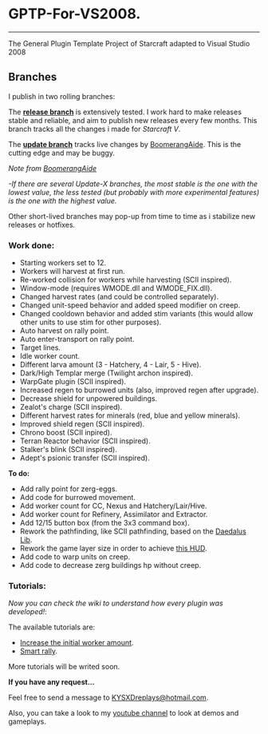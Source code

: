 # GPTP-For-VS2008.
--------
The General Plugin Template Project of Starcraft adapted to Visual Studio 2008

Branches
--------

I publish in two rolling branches:

The **[release branch](https://github.com/KYSXD/GPTP-For-VS2008/tree/release)** is extensively tested. I work hard to make releases stable and reliable, and aim to publish new releases every few months.
This branch tracks all the changes i made for *Starcraft V*.

The **[update branch](https://github.com/KYSXD/GPTP-For-VS2008/tree/update)** tracks live changes by [BoomerangAide](https://github.com/BoomerangAide/GPTP-For-VS2008). 
This is the cutting edge and may be buggy.

*Note from [BoomerangAide](https://github.com/BoomerangAide)*

*-If there are several Update-X branches, the most stable is the one with the lowest value, the less tested (but probably with more experimental features) is the one with the highest value.*

Other short-lived branches may pop-up from time to time as i stabilize new releases or hotfixes.

### Work done:

- Starting workers set to 12.
- Workers will harvest at first run.
- Re-worked collision for workers while harvesting (SCII inspired).
- Window-mode (requires WMODE.dll and WMODE_FIX.dll).
- Changed harvest rates (and could be controlled separately).
- Changed unit-speed behavior and added speed modifier on creep.
- Changed cooldown behavior and added stim variants (this would allow other units to use stim for other purposes).
- Auto harvest on rally point.
- Auto enter-transport on rally point.
- Target lines.
- Idle worker count.
- Different larva amount (3 - Hatchery, 4 - Lair, 5 - Hive).
- Dark/High Templar merge (Twilight archon inspired).
- WarpGate plugin (SCII inspired).
- Increased regen to burrowed units (also, improved regen after upgrade).
- Decrease shield for unpowered buildings.
- Zealot's charge (SCII inspired).
- Different harvest rates for minerals (red, blue and yellow minerals).
- Improved shield regen (SCII inspired).
- Chrono boost (SCII inpired).
- Terran Reactor behavior (SCII inspired).
- Stalker's blink (SCII inspired).
- Adept's psionic transfer (SCII inspired).

**To do:**

- Add rally point for zerg-eggs.
- Add code for burrowed movement.
- Add worker count for CC, Nexus and Hatchery/Lair/Hive.
- Add worker count for Refinery, Assimilator and Extractor.
- Add 12/15 button box (from the 3x3 command box).
- Rework the pathfinding, like SCII pathfinding, based on the [Daedalus Lib](https://www.youtube.com/watch?v=SDH1AZLMZkY).
- Rework the game layer size in order to achieve [this HUD](http://www.moddb.com/members/kysxd/images/hud-20-wip1 ).
- Add code to warp units on creep.
- Add code to decrease zerg buildings hp without creep.

### Tutorials:

_Now you can check the wiki to understand how every plugin was developed!_:

The available tutorials are:

- [Increase the initial worker amount](https://github.com/KYSXD/GPTP-For-VS2008/wiki/%5BPlugin%5D-Increase-initial-amount-of-workers.).
- [Smart rally](https://github.com/KYSXD/GPTP-For-VS2008/wiki/%5BPlugin%5D-Smart-rally.).

More tutorials will be writed soon.

**If you have any request...**

Feel free to send a message to KYSXDreplays@hotmail.com.

Also, you can take a look to my [youtube channel](https://www.youtube.com/user/KYSXD) to look at demos and gameplays.
